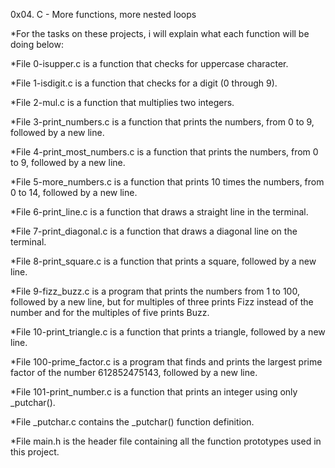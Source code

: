 0x04. C - More functions, more nested loops

*For the tasks on these projects, i will explain what each function will be doing below:

*File 0-isupper.c is a function that checks for uppercase character.

*File 1-isdigit.c is a function that checks for a digit (0 through 9).

*File 2-mul.c is a function that multiplies two integers.

*File 3-print_numbers.c is a function that prints the numbers, from 0 to 9, followed by a new line.

*File 4-print_most_numbers.c is a function that prints the numbers, from 0 to 9, followed by a new line.

*File 5-more_numbers.c is a function that prints 10 times the numbers, from 0 to 14, followed by a new line.

*File 6-print_line.c is a function that draws a straight line in the terminal.

*File 7-print_diagonal.c is a function that draws a diagonal line on the terminal.

*File 8-print_square.c is a function that prints a square, followed by a new line.

*File 9-fizz_buzz.c is a program that prints the numbers from 1 to 100, followed by a new line, but for multiples of three prints Fizz instead of the number and for the multiples of five prints Buzz.

*File 10-print_triangle.c is a function that prints a triangle, followed by a new line.

*File 100-prime_factor.c is a program that finds and prints the largest prime factor of the number 612852475143, followed by a new line.

*File 101-print_number.c is a function that prints an integer using only _putchar().

*File _putchar.c contains the _putchar() function definition.

*File main.h is the header file containing all the function prototypes used in this project.
